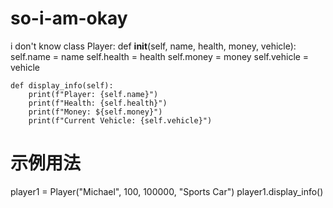 # so-i-am-okay
i don't know
class Player:
    def __init__(self, name, health, money, vehicle):
        self.name = name
        self.health = health
        self.money = money
        self.vehicle = vehicle

    def display_info(self):
        print(f"Player: {self.name}")
        print(f"Health: {self.health}")
        print(f"Money: ${self.money}")
        print(f"Current Vehicle: {self.vehicle}")

# 示例用法
player1 = Player("Michael", 100, 100000, "Sports Car")
player1.display_info()
